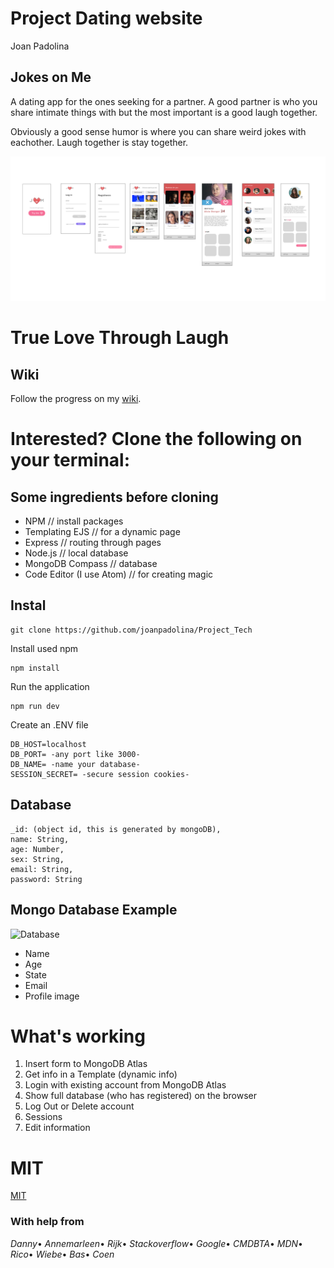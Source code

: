 # Project Dating website
Joan Padolina
## Jokes on Me 

A dating app for the ones seeking for a partner. A good partner is who you share intimate things with but the most important is a good laugh together.

Obviously a good sense humor is where you can share weird jokes with eachother. Laugh together is stay together.

![Wireflow app](https://github.com/joanpadolina/Project_Tech/blob/master/documentatie/Jome-branding-sketch.png)

# True Love Through Laugh

## Wiki

Follow the progress on my [wiki](https://github.com/joanpadolina/Project_Tech/wiki).

# Interested? Clone the following on your terminal:

## Some ingredients before cloning

* NPM // install packages
* Templating EJS  // for a dynamic page
* Express // routing through pages
* Node.js // local database
* MongoDB Compass // database 
* Code Editor (I use Atom) // for creating magic

## Instal 

```
git clone https://github.com/joanpadolina/Project_Tech
```

Install used npm
```
npm install
```
Run the application
```
npm run dev
```
Create an .ENV file
```
DB_HOST=localhost
DB_PORT= -any port like 3000-  
DB_NAME= -name your database- 
SESSION_SECRET= -secure session cookies-
```
## Database
```
_id: (object id, this is generated by mongoDB),
name: String,
age: Number,
sex: String,
email: String,
password: String

```

## Mongo Database Example

![Database](https://i.imgur.com/vMubu7j.png)
* Name
* Age
* State
* Email
* Profile image

# What's working
1. Insert form to MongoDB Atlas
1. Get info in a Template (dynamic info)
1. Login with existing account from MongoDB Atlas
1. Show full database (who has registered) on the browser
1. Log Out or Delete account
1. Sessions
1. Edit information




# MIT
[MIT](https://github.com/joanpadolina/Project_Tech/blob/master/LICENSE)


### With help from
_Danny_•
_Annemarleen_•
_Rijk_•
_Stackoverflow_•
_Google_•
_CMDBTA_•
_MDN_•
_Rico_•
_Wiebe_•
_Bas_•
_Coen_
